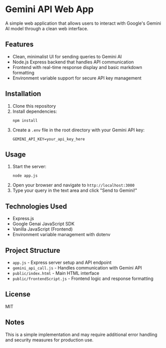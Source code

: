 # Gemini API Web App

A simple web application that allows users to interact with Google's Gemini AI model through a clean web interface.

## Features

- Clean, minimalist UI for sending queries to Gemini AI
- Node.js Express backend that handles API communication
- Frontend with real-time response display and basic markdown formatting
- Environment variable support for secure API key management

## Installation

1. Clone this repository
2. Install dependencies:
   ```
   npm install
   ```
3. Create a `.env` file in the root directory with your Gemini API key:
   ```
   GEMINI_API_KEY=your_api_key_here
   ```

## Usage

1. Start the server:
   ```
   node app.js
   ```
2. Open your browser and navigate to `http://localhost:3000`
3. Type your query in the text area and click "Send to Gemini!"

## Technologies Used

- Express.js
- Google Genai JavaScript SDK
- Vanilla JavaScript (Frontend)
- Environment variable management with dotenv

## Project Structure

- `app.js` - Express server setup and API endpoint
- `gemini_api_call.js` - Handles communication with Gemini API
- `public/index.html` - Main HTML interface
- `public/frontendScript.js` - Frontend logic and response formatting

## License

MIT

## Notes

This is a simple implementation and may require additional error handling and security measures for production use.
